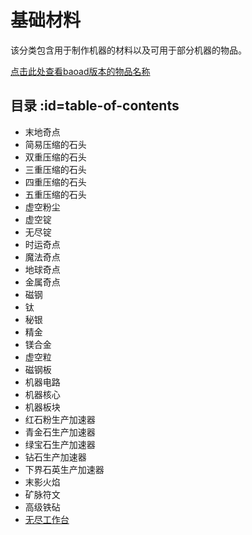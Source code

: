 # 基础材料

该分类包含用于制作机器的材料以及可用于部分机器的物品。

[点击此处查看baoad版本的物品名称](./Materials)

## 目录 :id=table-of-contents

- 末地奇点
- 简易压缩的石头
- 双重压缩的石头
- 三重压缩的石头
- 四重压缩的石头
- 五重压缩的石头
- 虚空粉尘
- 虚空锭
- 无尽锭
- 时运奇点
- 魔法奇点
- 地球奇点
- 金属奇点
- 磁钢
- 钛
- 秘银
- 精金
- 镁合金
- 虚空粒
- 磁钢板
- 机器电路
- 机器核心
- 机器板块
- 红石粉生产加速器
- 青金石生产加速器
- 绿宝石生产加速器
- 钻石生产加速器
- 下界石英生产加速器
- 末影火焰
- 矿脉符文
- 高级铁砧
- [无尽工作台](./Infinity-Forge)
